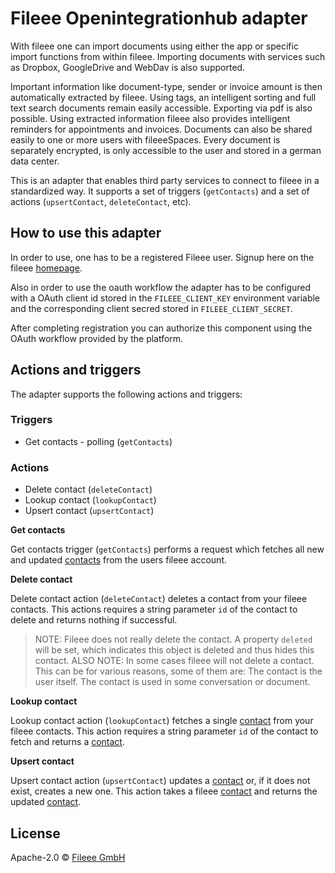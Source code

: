 # Fileee Openintegrationhub adapter


With fileee one can import documents using either the app or specific import functions from within fileee.
Importing documents with services such as Dropbox, GoogleDrive and WebDav is also supported.

Important information like document-type, sender or invoice amount is then automatically extracted by fileee.
Using tags, an intelligent sorting and full text search documents remain easily accessible. Exporting via pdf is also possible.
Using extracted information fileee also provides intelligent reminders for appointments and invoices.
Documents can also be shared easily to one or more users with fileeeSpaces.
Every document is separately encrypted, is only accessible to the user and stored in a german data center.

This is an adapter that enables third party services to connect to fileee in a standardized way.
It supports a set of triggers (`getContacts`) and a set of actions (`upsertContact`, `deleteContact`, etc).

## How to use this adapter

In order to use, one has to be a registered Fileee user. Signup here on the fileee [homepage](https://my.fileee.com/signup/). 

Also in order to use the oauth workflow the adapter has to be configured with a OAuth client id stored in the `FILEEE_CLIENT_KEY` environment variable and the corresponding client secred stored in `FILEEE_CLIENT_SECRET`.

After completing registration you can authorize this component using the OAuth workflow provided by the platform.

## Actions and triggers

The adapter supports the following actions and triggers:

### Triggers

- Get contacts - polling (`getContacts`)

### Actions

- Delete contact (`deleteContact`)
- Lookup contact (`lookupContact`)
- Upsert contact (`upsertContact`)


**Get contacts**

Get contacts trigger (`getContacts`) performs a request which fetches all new and updated [contacts](https://github.com/openintegrationhub/fileee-adapter/blob/master/schemas/contact.json) from the users fileee account.

**Delete contact**

Delete contact action (`deleteContact`) deletes a contact from your fileee contacts. This actions requires a string parameter `id` of the contact to delete and returns nothing if successful.
> NOTE: Fileee does not really delete the contact. A property `deleted` will be set, which indicates this object is deleted and thus hides this contact.
> ALSO NOTE: In some cases fileee will not delete a contact. This can be for various reasons, some of them are: The contact is the user itself. The contact is used in some conversation or document.

**Lookup contact**

Lookup contact action (`lookupContact`) fetches a single [contact](https://github.com/openintegrationhub/fileee-adapter/blob/master/schemas/contact.json) from your fileee contacts. This action requires a string parameter `id` of the contact to fetch and returns a [contact](https://github.com/openintegrationhub/fileee-adapter/blob/master/schemas/contact.json).

**Upsert contact**

Upsert contact action (`upsertContact`) updates a [contact](https://github.com/openintegrationhub/fileee-adapter/blob/master/schemas/contact.json) or, if it does not exist, creates a new one. This action takes a fileee [contact](https://github.com/openintegrationhub/fileee-adapter/blob/master/schemas/contact.json) and returns the updated [contact](https://github.com/openintegrationhub/fileee-adapter/blob/master/schemas/contact.json).

## License

Apache-2.0 © [Fileee GmbH](https://www.fileee.com/)